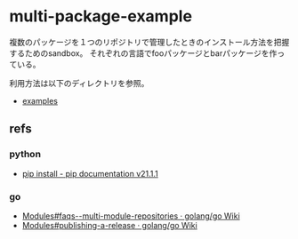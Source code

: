 # multi-package-example

複数のパッケージを１つのリポジトリで管理したときのインストール方法を把握するためのsandbox。
それぞれの言語でfooパッケージとbarパッケージを作っている。

利用方法は以下のディレクトリを参照。

- [examples](_examples)

## refs

### python

- [pip install - pip documentation v21.1.1](https://pip.pypa.io/en/stable/cli/pip_install/)

### go

- [Modules#faqs--multi-module-repositories · golang/go Wiki](https://github.com/golang/go/wiki/Modules#faqs--multi-module-repositories)
- [Modules#publishing-a-release · golang/go Wiki](https://github.com/golang/go/wiki/Modules#publishing-a-release)
